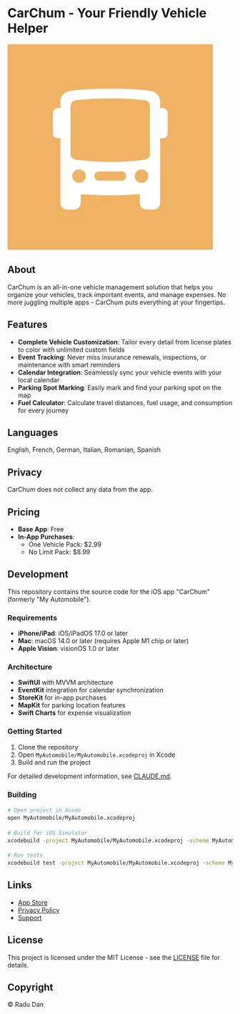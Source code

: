 # CarChum - Your Friendly Vehicle Helper

![CarChum App](applogo.png)

## About

CarChum is an all-in-one vehicle management solution that helps you organize your vehicles, track important events, and manage expenses. No more juggling multiple apps - CarChum puts everything at your fingertips.

## Features

- **Complete Vehicle Customization**: Tailor every detail from license plates to color with unlimited custom fields
- **Event Tracking**: Never miss insurance renewals, inspections, or maintenance with smart reminders
- **Calendar Integration**: Seamlessly sync your vehicle events with your local calendar
- **Parking Spot Marking**: Easily mark and find your parking spot on the map
- **Fuel Calculator**: Calculate travel distances, fuel usage, and consumption for every journey

## Languages

English, French, German, Italian, Romanian, Spanish

## Privacy

CarChum does not collect any data from the app.

## Pricing

- **Base App**: Free
- **In-App Purchases**:
  - One Vehicle Pack: $2.99
  - No Limit Pack: $8.99

## Development

This repository contains the source code for the iOS app "CarChum" (formerly "My Automobile").

### Requirements

- **iPhone/iPad**: iOS/iPadOS 17.0 or later
- **Mac**: macOS 14.0 or later (requires Apple M1 chip or later)
- **Apple Vision**: visionOS 1.0 or later

### Architecture

- **SwiftUI** with MVVM architecture
- **EventKit** integration for calendar synchronization
- **StoreKit** for in-app purchases
- **MapKit** for parking location features
- **Swift Charts** for expense visualization

### Getting Started

1. Clone the repository
2. Open `MyAutomobile/MyAutomobile.xcodeproj` in Xcode
3. Build and run the project

For detailed development information, see [CLAUDE.md](CLAUDE.md).

### Building

```bash
# Open project in Xcode
open MyAutomobile/MyAutomobile.xcodeproj

# Build for iOS Simulator
xcodebuild -project MyAutomobile/MyAutomobile.xcodeproj -scheme MyAutomobile -destination 'platform=iOS Simulator,name=iPhone 15'

# Run tests
xcodebuild test -project MyAutomobile/MyAutomobile.xcodeproj -scheme MyAutomobile -destination 'platform=iOS Simulator,name=iPhone 15'
```

## Links

- [App Store](https://apps.apple.com/us/app/carchum/id6465991938)
- [Privacy Policy](https://apps.apple.com/us/app/carchum/id6465991938)
- [Support](https://apps.apple.com/us/app/carchum/id6465991938)

## License

This project is licensed under the MIT License - see the [LICENSE](LICENSE) file for details.

## Copyright

© Radu Dan
